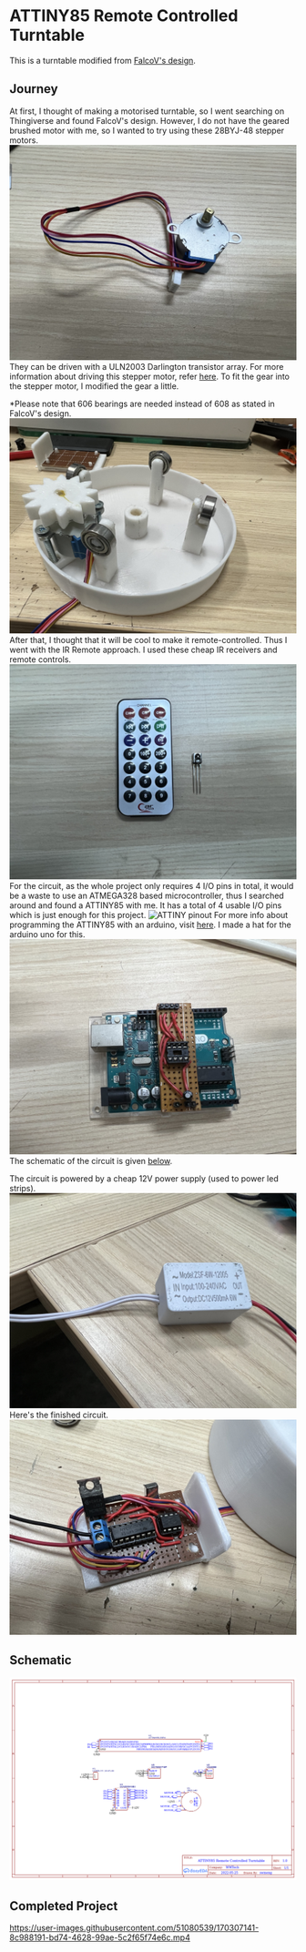# ATTINY85 Remote Controlled Turntable

This is a turntable modified from [FalcoV's design](https://www.thingiverse.com/thing:2099382).

## Journey
At first, I thought of making a motorised turntable, so I went searching on Thingiverse and found FalcoV's design. However, I do not have the geared brushed motor with me, so I wanted to try using these 28BYJ-48 stepper motors. ![Stepper](images/stepper.jpeg)
They can be driven with a ULN2003 Darlington transistor array. For more information about driving this stepper motor, refer [here](https://create.arduino.cc/projecthub/debanshudas23/getting-started-with-stepper-motor-28byj-48-3de8c9). To fit the gear into the stepper motor, I modified the gear a little. 

*Please note that 606 bearings are needed instead of 608 as stated in FalcoV's design.
![After assembling bottom](images/Base.jpeg)
After that, I thought that it will be cool to make it remote-controlled. Thus I went with the IR Remote approach. I used these cheap IR receivers and remote controls.
![IR](images/irremote.jpeg)
For the circuit, as the whole project only requires 4 I/O pins in total, it would be a waste to use an ATMEGA328 based microcontroller, thus I searched around and found a ATTINY85 with me. It has a total of 4 usable I/O pins which is just enough for this project.
![ATTINY pinout](images/ATtiny45-85.avif)
For more info about programming the ATTINY85 with an arduino, visit [here](https://circuitdigest.com/microcontroller-projects/programming-attiny85-microcontroller-ic-using-arduino).
I made a hat for the arduino uno for this.
![Attiny programmer](images/attiny_programmer.jpeg)
The schematic of the circuit is given [below](#schematic).

The circuit is powered by a cheap 12V power supply (used to power led strips).![power supply](images/power_supply.jpeg)
Here's the finished circuit.
![Circuit](images/Circuit.jpeg)
## Schematic
![Schematic](images/Schematic_remote-controlled-turntable_2022-05-25.png)
## Completed Project



https://user-images.githubusercontent.com/51080539/170307141-8c988191-bd74-4628-99ae-5c2f65f74e6c.mp4




